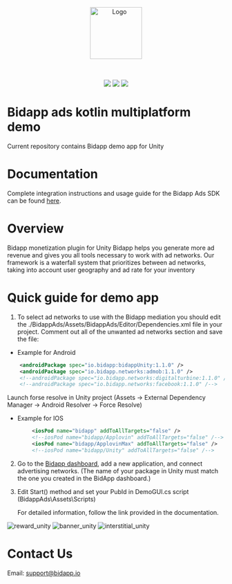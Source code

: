 <div align="center">
       <img alt="Logo" src="https://github.com/bidapphub/bidapp-ads-android/assets/148830475/b1a7003c-fe70-40ed-9db8-1cbee73ba200" width="120"/>
</div>
 <br/><br/>
<div align="center">
    <p>
        <img src="https://img.shields.io/badge/Bidapp-_Unity plugin-blue"/>
        <img src="https://img.shields.io/badge/Android-green"/>
        <img src="https://img.shields.io/badge/IOS-red"/>
    </p>
</div>

# Bidapp ads kotlin multiplatform demo
Current repository сontains Bidapp demo app for Unity

# Documentation
Complete integration instructions and usage guide for the Bidapp Ads SDK can be found [here](https://docs.bidapp.io).

# Overview
Bidapp monetization plugin for Unity
Bidapp helps you generate more ad revenue and gives you all tools necessary to work with ad networks. Our framework is a waterfall system that prioritizes
between ad networks, taking into account user geography and ad rate for your inventory


# Quick guide for demo app
1. To select ad networks to use with the Bidapp mediation you should edit the ./BidappAds/Assets/BidappAds/Editor/Dependencies.xml file in your project. Comment out all of the unwanted ad networks section and save the file:

- Example for Android 

```xml    
    <androidPackage spec="io.bidapp:bidappUnity:1.1.0" />
    <androidPackage spec="io.bidapp.networks:admob:1.1.0" />
    <!--androidPackage spec="io.bidapp.networks:digitalturbine:1.1.0" /-->
    <!--androidPackage spec="io.bidapp.networks:facebook:1.1.0" /-->      
```
Launch forse resolve in Unity project (Assets -> External Dependency Manager -> Android Resolver -> Force Resolve)

- Example for IOS

```xml
		<iosPod name="bidapp" addToAllTargets="false" />
		<!--iosPod name="bidapp/Applovin" addToAllTargets="false" /-->
		<iosPod name="bidapp/ApplovinMax" addToAllTargets="false" />
		<!--iosPod name="bidapp/Unity" addToAllTargets="false" /-->
```

2. Go to the [Bidapp dashboard](https://dashboard-564.pages.dev), add a new application, and connect advertising networks. (The name of your package in Unity must match the one you created in the BidApp dashboard.)
3. Edit Start() method and set your PubId in DemoGUI.cs script (BidappAds\Assets\Scripts)
   
   For detailed information, follow the link provided in the documentation.

![reward_unity](https://github.com/bidapphub/bidapp-unity-plugin/assets/148830475/db3b8783-2920-456a-bdeb-bcb042c813a9)
![banner_unity](https://github.com/bidapphub/bidapp-unity-plugin/assets/148830475/ebe1ac2d-6819-4fc9-b103-9a19f090828b)
![interstitial_unity](https://github.com/bidapphub/bidapp-unity-plugin/assets/148830475/314b24cb-add6-412b-9abd-94e59cb4ce2b)


# Contact Us
Email: [support@bidapp.io](support@bidapp.io)

